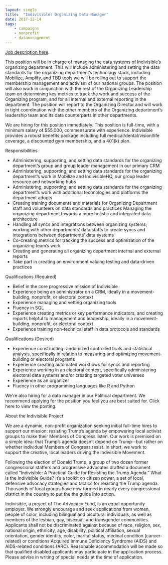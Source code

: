```yaml
---
layout: single
title:  "Indivisible: Organizing Data Manager"
date: 2017-12-14
tags: 
    - campaigns
    - nonprofit
    - datamanagement
---
```


[Job description here](https://jobs.lever.co/indivisible/ab914cf9-55bb-4f68-a77b-f6298c967496?lever-origin=applied&lever-source[0]=dd).

This position will be in charge of managing the data systems of Indivisible’s organizing department. This will include administering and setting the data standards for the organizing department’s technology stack, including Mobilize, Amplify, and TBD tools we will be rolling out to support the membership management and activism of our national groups. The position will also work in conjunction with the rest of the Organizing Leadership team on determining key metrics to track the work and success of the Organizing program, and for all internal and external reporting in the department. The position will report to the Organizing Director and will work in tight coordination with the other members of the Organizing department’s leadership team and its data counterparts in other departments.

We are hiring for this position immediately. This position is full-time, with a minimum salary of $55,000, commensurate with experience. Indivisible provides a robust benefits package including full medical/dental/vision/life coverage, a discounted gym membership, and a 401(k) plan.

Responsibilities

* Administering, supporting, and setting data standards for the organizing department’s group and group leader management in our primary CRM
* Administering, supporting, and setting data standards for the organizing department’s work in Mobilize and IndivisibleHQ, our group leader resource and networking hubs
* Administering, supporting, and setting data standards for the organizing department’s work with additional technologies and platforms the department adopts
* Creating training documents and materials for Organizing Department staff and volunteers on data standards and practices Managing the organizing department towards a more holistic and integrated data architecture
* Handling all syncs and integrations between organizing systems; working with other departments’ data staffs to create syncs and integrations between departments’ data systems
* Co-creating metrics for tracking the success and optimization of the organizing team’s work
* Creating and generating all organizing department internal and external reports
* Take part in creating an environment valuing testing and data-driven practices

Qualifications (Required)

* Belief in the core progressive mission of Indivisible
* Experience being an administrator on a CRM, ideally in a movement-building, nonprofit, or electoral context
* Experience managing and vetting organizing tools
* Fluency in SQL
* Experience creating metrics or key performance indicators, and creating reports helpful to management and leadership, ideally in a movement-building, nonprofit, or electoral context
* Experience training non-technical staff in data protocols and standards

Qualifications (Desired)

* Experience constructing randomized controlled trials and statistical analysis, specifically in relation to measuring and optimizing movement-building or electoral programs
* Experience creating automated workflows for syncs and reporting
* Experience working in an electoral context, specifically administering electoral data systems and/or creating targeted voter universes
* Experience as an organizer
* Fluency in other programming languages like R and Python

We're also hiring for a data manager in our Political department. We recommend applying for the position you feel you are best suited for. Click here to view the posting.

About the Indivisible Project

We are a dynamic, non-profit organization seeking initial full-time hires to support our mission: resisting Trump’s agenda by empowering local activist groups to make their Members of Congress listen. Our work is premised on a simple idea: that Trump’s agenda doesn’t depend on Trump--but rather on whether individual Members of Congress resist. In short, we work to support the creative, local leaders driving the Indivisible Movement.

Following the election of Donald Trump, a group of two dozen former congressional staffers and progressive advocates drafted a document called “Indivisible: A Practical Guide for Resisting the Trump Agenda.” What is the Indivisible Guide? It’s a toolkit on citizen power, a set of local, defensive advocacy strategies and tactics for resisting the Trump agenda. Thousands of local groups have now formed in nearly every congressional district in the country to put the the guide into action.

Indivisible, a project of The Advocacy Fund, is an equal opportunity employer. We strongly encourage and seek applications from women, people of color, including bilingual and bicultural individuals, as well as members of the lesbian, gay, bisexual, and transgender communities. Applicants shall not be discriminated against because of race, religion, sex, national origin, ethnicity, age, disability, political affiliation, sexual orientation, gender identity, color, marital status, medical condition (cancer-related) or conditions Acquired Immune Deficiency Syndrome (AIDS) and AIDS-related conditions (ARC). Reasonable accommodation will be made so that qualified disabled applicants may participate in the application process. Please advise in writing of special needs at the time of application.
